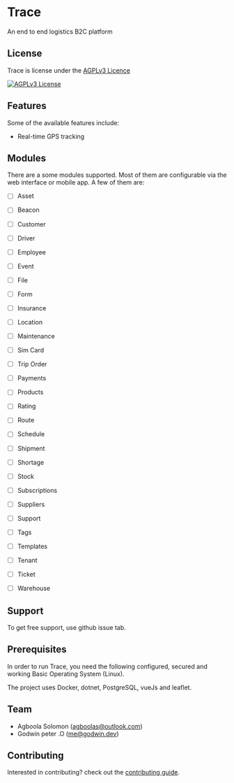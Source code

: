 # Trace
An end to end logistics B2C platform

## License

Trace is license under the [AGPLv3 Licence](./LICENSE)

[![AGPLv3 License](https://img.shields.io/badge/license-AGPLv3-blue.svg?style=flat-square)](http://www.fsf.org)

## Features

Some of the available features include:

- Real-time GPS tracking

## Modules

There are a some modules supported. Most of them are configurable via the web
interface or mobile app. A few of them are:

- [ ] Asset
- [ ] Beacon
- [ ] Customer
- [ ] Driver
- [ ] Employee
- [ ] Event
- [ ] File
- [ ] Form
- [ ] Insurance
- [ ] Location
- [ ] Maintenance
- [ ] Sim Card
- [ ] Trip Order
- [ ] Payments
- [ ] Products
- [ ] Rating
- [ ] Route
- [ ] Schedule
- [ ] Shipment
- [ ] Shortage
- [ ] Stock
- [ ] Subscriptions
- [ ] Suppliers
- [ ] Support
- [ ] Tags
- [ ] Templates
- [ ] Tenant
- [ ] Ticket
- [ ] Warehouse


## Support

To get free support, use github issue tab.

## Prerequisites

In order to run Trace, you need the following configured, secured  and
working Basic Operating System (Linux).

The project uses Docker, dotnet, PostgreSQL, vueJs and leaflet.

## Team

- Agboola Solomon ([agboolas@outlook.com](mailto:agboolas@outlook.com))
- Godwin peter .O ([me@godwin.dev](mailto:me@godwin.dev))

## Contributing

Interested in contributing? check out the [contributing guide](./CONTRIBUTING.md).


